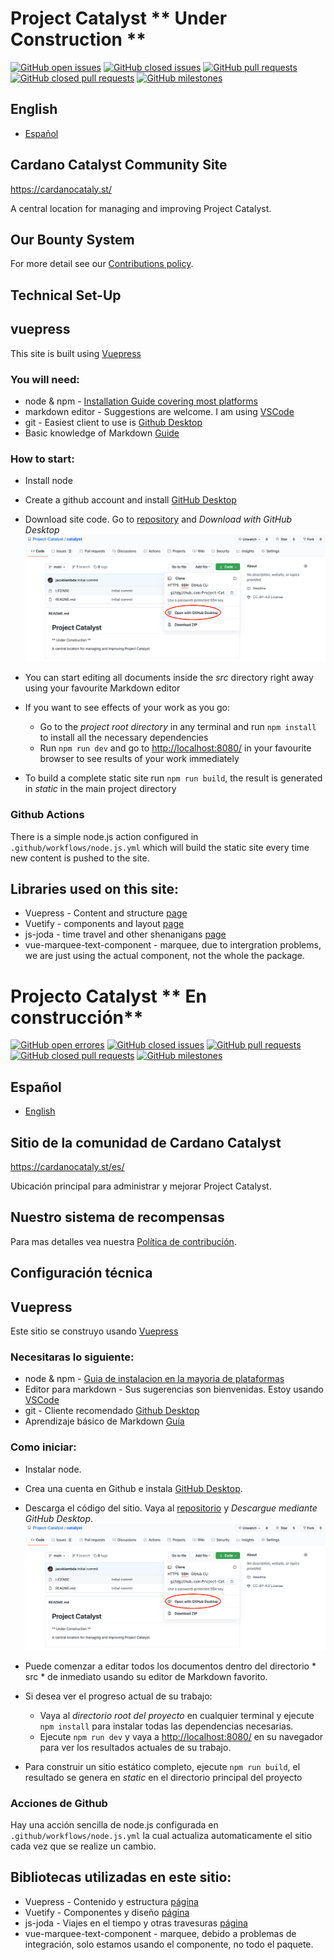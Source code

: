 # Project Catalyst ** Under Construction **
[![GitHub open issues](https://img.shields.io/github/issues/Project-Catalyst/project-catalyst.github.io?style=flat-square)](https://github.com/Project-Catalyst/project-catalyst.github.io/issues)
[![GitHub closed issues](https://img.shields.io/github/issues-closed-raw/Project-Catalyst/project-catalyst.github.io?style=flat-square)](https://github.com/Project-Catalyst/project-catalyst.github.io/issues?q=is%3Aissue+is%3Aclosed)
[![GitHub pull requests](https://img.shields.io/github/issues-pr/Project-Catalyst/project-catalyst.github.io)](https://github.com/Project-Catalyst/project-catalyst.github.io/pulls)
[![GitHub closed pull requests](https://img.shields.io/github/issues-pr-closed/Project-Catalyst/project-catalyst.github.io)](https://github.com/Project-Catalyst/project-catalyst.github.io/pulls?q=is%3Apr+is%3Aclosed)
[![GitHub milestones](https://img.shields.io/github/milestones/open/Project-Catalyst/project-catalyst.github.io?style=flat-square)](https://github.com/Project-Catalyst/project-catalyst.github.io)

## English
- [Español](#español)

## Cardano Catalyst Community Site
https://cardanocataly.st/

A central location for managing and improving Project Catalyst.

## Our Bounty System

For more detail see our [Contributions policy](./Contribute.md).

## Technical Set-Up

## vuepress

This site is built using [Vuepress](https://vuepress.vuejs.org/)

### You will need:

* node & npm - [Installation Guide covering most platforms](https://nodejs.org/en/download/package-manager/)
* markdown editor - Suggestions are welcome. I am using [VSCode](https://code.visualstudio.com/)
* git - Easiest client to use is [Github Desktop](https://desktop.github.com/)
* Basic knowledge of Markdown [Guide](https://www.markdownguide.org/basic-syntax/)

### How to start:

* Install node
* Create a github account and install [GitHub Desktop](https://desktop.github.com/)
* Download site code. Go to [repository](https://github.com/Project-Catalyst/catalyst) and *Download with GitHub Desktop*
![Download with GitHub Desktop](readme.assets/open-in-github.png)
* You can start editing all documents inside the *src* directory right away using your favourite Markdown editor
* If you want to see effects of your work as you go:
  * Go to the *project root directory* in any terminal and run `npm install` to install all the necessary dependencies
  * Run `npm run dev` and go to [http://localhost:8080/](http://localhost:8080/) in your favourite browser to see results of your work immediately

* To build a complete static site run `npm run build`, the result is generated in *static* in the main project directory

### Github Actions

There is a simple node.js action configured in `.github/workflows/node.js.yml` which will build the static site every time new content is pushed to the site.

## Libraries used on this site:
* Vuepress - Content and structure [page](https://vuepress.vuejs.org/)
* Vuetify - components and layout [page](https://vuetifyjs.com/en/)
* js-joda - time travel and other shenanigans [page](https://github.com/js-joda/js-joda)
* vue-marquee-text-component - marquee, due to intergration problems, we are just using the actual component, not the whole the package.

# Projecto Catalyst ** En construcción**
[![GitHub open errores](https://img.shields.io/github/issues/Project-Catalyst/project-catalyst.github.io?style=flat-square)](https://github.com/Project-Catalyst/project-catalyst.github.io/issues)
[![GitHub closed issues](https://img.shields.io/github/issues-closed-raw/Project-Catalyst/project-catalyst.github.io?style=flat-square)](https://github.com/Project-Catalyst/project-catalyst.github.io/issues?q=is%3Aissue+is%3Aclosed)
[![GitHub pull requests](https://img.shields.io/github/issues-pr/Project-Catalyst/project-catalyst.github.io)](https://github.com/Project-Catalyst/project-catalyst.github.io/pulls)
[![GitHub closed pull requests](https://img.shields.io/github/issues-pr-closed/Project-Catalyst/project-catalyst.github.io)](https://github.com/Project-Catalyst/project-catalyst.github.io/pulls?q=is%3Apr+is%3Aclosed)
[![GitHub milestones](https://img.shields.io/github/milestones/open/Project-Catalyst/project-catalyst.github.io?style=flat-square)](https://github.com/Project-Catalyst/project-catalyst.github.io)

## Español
- [English](#english)

## Sitio de la comunidad de Cardano Catalyst
https://cardanocataly.st/es/

Ubicación principal para administrar y mejorar Project Catalyst.

## Nuestro sistema de recompensas
Para mas detalles vea nuestra [Política de contribución](./Contribute.md).

## Configuración técnica

## Vuepress

Este sitio se construyo usando [Vuepress](https://vuepress.vuejs.org/)

### Necesitaras lo siguiente:

* node & npm - [Guia de instalacion en la mayoria de plataformas](https://nodejs.org/en/download/package-manager/)
* Editor para markdown - Sus sugerencias son bienvenidas. Estoy usando [VSCode](https://code.visualstudio.com/)
* git - Cliente recomendado [Github Desktop](https://desktop.github.com/)
* Aprendizaje básico de Markdown [Guía](https://www.markdownguide.org/basic-syntax/)

### Como iniciar:

* Instalar node.
* Crea una cuenta en Github e instala [GitHub Desktop](https://desktop.github.com/).
* Descarga el código del sitio. Vaya al [repositorio](https://github.com/Project-Catalyst/catalyst) y *Descargue mediante GitHub Desktop*.
![Descarga mediante GitHub Desktop](readme.assets/open-in-github.png)
* Puede comenzar a editar todos los documentos dentro del directorio * src * de inmediato usando su editor de Markdown favorito.
* Si desea ver el progreso actual de su trabajo:
  * Vaya al *directorio root del proyecto* en cualquier terminal y ejecute `npm install` para instalar todas las dependencias necesarias.
  * Ejecute `npm run dev` y vaya a [http://localhost:8080/](http://localhost:8080/) en su navegador para ver los resultados actuales de su trabajo.

* Para construir un sitio estático completo, ejecute `npm run build`, el resultado se genera en *static* en el directorio principal del proyecto

### Acciones de Github

Hay una acción sencilla de node.js configurada en `.github/workflows/node.js.yml` la cual actualiza automaticamente el sitio cada vez que se realize un cambio.

## Bibliotecas utilizadas en este sitio:
* Vuepress - Contenido y estructura [página](https://vuepress.vuejs.org/)
* Vuetify - Componentes y diseño [página](https://vuetifyjs.com/en/)
* js-joda - Viajes en el tiempo y otras travesuras [página](https://github.com/js-joda/js-joda)
* vue-marquee-text-component - marquee, debido a problemas de integración, solo estamos usando el componente, no todo el paquete.
<!-- * i18n - Language/localization -->
<!-- * tailwind - CSS design (to be implemented) -->
